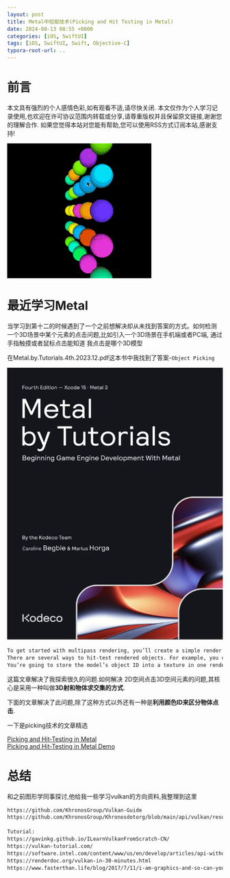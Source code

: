 ```yaml
---
layout: post
title: Metal中拾取技术(Picking and Hit Testing in Metal)
date: 2024-08-13 08:55 +0000
categories: [iOS, SwiftUI]
tags: [iOS, SwiftUI, Swift, Objective-C]
typora-root-url: ..
---
```


# 前言

本文具有强烈的个人感情色彩,如有观看不适,请尽快关闭. 本文仅作为个人学习记录使用,也欢迎在许可协议范围内转载或分享,请尊重版权并且保留原文链接,谢谢您的理解合作. 如果您觉得本站对您能有帮助,您可以使用RSS方式订阅本站,感谢支持!


![](/assets/images/20240813PickingAndHitTestinginMetal/picking.gif)


# 最近学习Metal

当学习到第十二的时候遇到了一个之前想解决却从未找到答案的方式。如何检测 一个3D场景中某个元素的点击问题,比如引入一个3D场景在手机端或者PC端, 通过手指触摸或者鼠标点击能知道 我点击是哪个3D模型

在Metal.by.Tutorials.4th.2023.12.pdf这本书中我找到了答案-`Object Picking`

![](/assets/images/20240813PickingAndHitTestinginMetal/Metal.by.Tutorials.4th.2023.12.webp)


``` sh
To get started with multipass rendering, you’ll create a simple render pass that adds object picking to your app. When you click a model in your scene, that model will render in a slightly different shade.
There are several ways to hit-test rendered objects. For example, you could do the math to convert the 2D touch location to a 3D ray and then perform ray intersection to see which object intersects the ray. Warren Moore describes this method in his Picking and Hit-Testing in Metal (https://bit.ly/3rlzm9b) article. Alternatively, you could render a texture where each object is rendered in a different color or object ID. Then, you calculate the texture coordinate from the screen touch location and read the texture to see which object was hit.
You’re going to store the model’s object ID into a texture in one render pass. You’ll then send the touch location to the fragment shader in the second render pass and read the texture from the first pass. If the fragment being rendered is from the selected object, you’ll render that fragment in a different color.

```

这篇文章解决了我探索很久的问题.如何解决 2D空间点击3D空间元素的问题,其核心是采用一种叫做**3D射和物体求交集的方式**.

下面的文章解决了此问题,除了这种方式以外还有一种是**利用颜色ID来区分物体点击**.

一下是picking技术的文章精选 

[Picking and Hit-Testing in Metal](https://bit.ly/3rlzm9b)  
[Picking and Hit-Testing in Metal Demo](https://github.com/metal-by-example/metal-picking)

# 总结

和之前图形学同事探讨,他给我一些学习vulkan的方向资料,我整理到这里 

``` sh
https://github.com/KhronosGroup/Vulkan-Guide
https://github.com/KhronosGroup/Khronosdotorg/blob/main/api/vulkan/resources.md

Tutorial:
https://gavinkg.github.io/ILearnVulkanFromScratch-CN/
https://vulkan-tutorial.com/
https://software.intel.com/content/www/us/en/develop/articles/api-without-secrets-introduction-to-vulkan-preface.html
https://renderdoc.org/vulkan-in-30-minutes.html
https://www.fasterthan.life/blog/2017/7/11/i-am-graphics-and-so-can-you-part-1
``` 

